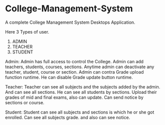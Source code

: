# College-Management-System

A complete College Management System Desktops Application.

Here 3 Types of user. 
 1. ADMIN
 2. TEACHER 
 3. STUDENT 

Admin: Admin has full access to control the College.
Admin can add teachers, students, courses, sections. 
Anytime admin can deactivate any teacher, student, course or section. 
Admin can contra Grade upload function runtime. He can disable Grade update button runtime. 

Teacher: Teacher can see all subjects and the subjects added by the admin.
And can see all sections. 
He can see all students by sections.
Upload their grades of mid and final exams, also can update.
Can send notice by sections or course. 

Student: Student can see all subjects and sections is which he or she got enrolled.
Can see all subjects grade. 
and also can see notice. 
